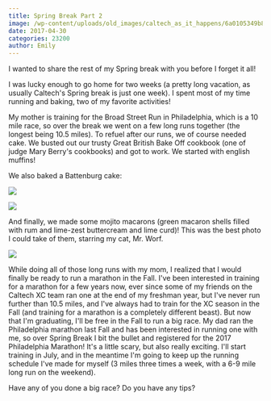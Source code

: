 ```yaml
---
title: Spring Break Part 2
image: /wp-content/uploads/old_images/caltech_as_it_happens/6a0105349b8251970b01b8d277f1a0970c.jpg
date: 2017-04-30
categories: 23200
author: Emily
---
```



I wanted to share the rest of my Spring break with you before I forget it all!

I was lucky enough to go home for two weeks (a pretty long vacation, as usually Caltech's Spring break is just one week). I spent most of my time running and baking, two of my favorite activities!

My mother is training for the Broad Street Run in Philadelphia, which is a 10 mile race, so over the break we went on a few long runs together (the longest being 10.5 miles). To refuel after our runs, we of course needed cake. We busted out our trusty Great British Bake Off cookbook (one of judge Mary Berry's cookbooks) and got to work. We started with english muffins!

We also baked a Battenburg cake:

![](/old_images/caltech_as_it_happens/6a0105349b8251970b01b7c8ed9302970b.jpg)


![](/old_images/caltech_as_it_happens/6a0105349b8251970b01bb0990ad7b970d.jpg)

And finally, we made some mojito macarons (green macaron shells filled with rum and lime-zest buttercream and lime curd)! This was the best photo I could take of them, starring my cat, Mr. Worf.


![](/old_images/caltech_as_it_happens/6a0105349b8251970b01b8d277f1c1970c.jpg)

While doing all of those long runs with my mom, I realized that I would finally be ready to run a marathon in the Fall. I've been interested in training for a marathon for a few years now, ever since some of my friends on the Caltech XC team ran one at the end of my freshman year, but I've never run further than 10.5 miles, and I've always had to train for the XC season in the Fall (and training for a marathon is a completely different beast). But now that I'm graduating, I'll be free in the Fall to run a big race. My dad ran the Philadelphia marathon last Fall and has been interested in running one with me, so over Spring Break I bit the bullet and registered for the 2017 Philadelphia Marathon! It's a little scary, but also really exciting. I'll start training in July, and in the meantime I'm going to keep up the running schedule I've made for myself (3 miles three times a week, with a 6-9 mile long run on the weekend).

Have any of you done a big race? Do you have any tips?
